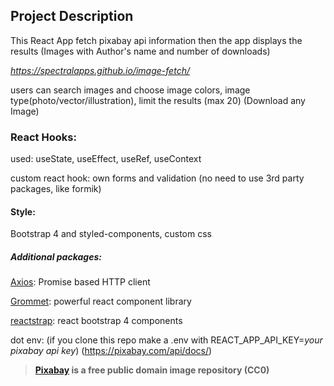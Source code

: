 ## Project Description

This React App fetch pixabay api information then the app displays the results (Images with Author's name and number of downloads)

*https://spectralapps.github.io/image-fetch/*


users can search images and choose image colors, image type(photo/vector/illustration), limit the results (max 20)
(Download any Image)


### React Hooks:

used: useState, useEffect, useRef, useContext

custom react hook: own forms and validation (no need to use 3rd party packages, like formik) 

#### Style:
Bootstrap 4 and styled-components, custom css 

##### Additional packages:
[Axios](https://github.com/axios/axios): Promise based HTTP client

[Grommet](https://v2.grommet.io/): powerful react component library

[reactstrap](https://reactstrap.github.io/): react bootstrap 4 components

dot env: (if you clone this repo make a .env with REACT_APP_API_KEY=*your pixabay api key*)
(https://pixabay.com/api/docs/)


> **[Pixabay](https://pixabay.com/) is a free public domain image repository (CC0)**
